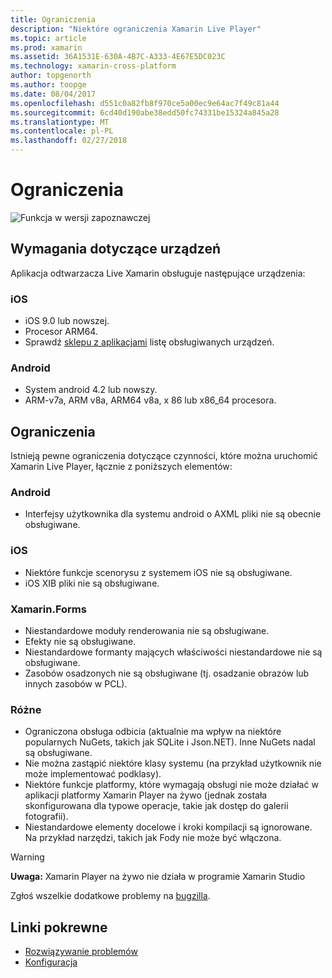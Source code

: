 ```yaml
---
title: Ograniczenia
description: "Niektóre ograniczenia Xamarin Live Player"
ms.topic: article
ms.prod: xamarin
ms.assetid: 36A1531E-630A-4B7C-A333-4E67E5DC023C
ms.technology: xamarin-cross-platform
author: topgenorth
ms.author: toopge
ms.date: 08/04/2017
ms.openlocfilehash: d551c0a82fb8f970ce5a00ec9e64ac7f49c81a44
ms.sourcegitcommit: 6cd40d190abe38edd50fc74331be15324a845a28
ms.translationtype: MT
ms.contentlocale: pl-PL
ms.lasthandoff: 02/27/2018
---
```

# <a name="limitations"></a>Ograniczenia

![Funkcja w wersji zapoznawczej](~/media/shared/preview.png)

## <a name="device-requirements"></a>Wymagania dotyczące urządzeń
Aplikacja odtwarzacza Live Xamarin obsługuje następujące urządzenia:

### <a name="ios"></a>iOS
- iOS 9.0 lub nowszej.
- Procesor ARM64.
- Sprawdź [sklepu z aplikacjami](https://itunes.apple.com/us/app/xamarin-live-player/id1228841832?mt=8) listę obsługiwanych urządzeń.

### <a name="android"></a>Android
- System android 4.2 lub nowszy.
- ARM-v7a, ARM v8a, ARM64 v8a, x 86 lub x86_64 procesora.


## <a name="limitations"></a>Ograniczenia

Istnieją pewne ograniczenia dotyczące czynności, które można uruchomić Xamarin Live Player, łącznie z poniższych elementów:

### <a name="android"></a>Android
- Interfejsy użytkownika dla systemu android o AXML pliki nie są obecnie obsługiwane.

### <a name="ios"></a>iOS
- Niektóre funkcje scenorysu z systemem iOS nie są obsługiwane.
- iOS XIB pliki nie są obsługiwane.

### <a name="xamarinforms"></a>Xamarin.Forms
- Niestandardowe moduły renderowania nie są obsługiwane.
- Efekty nie są obsługiwane.
- Niestandardowe formanty mających właściwości niestandardowe nie są obsługiwane.
- Zasobów osadzonych nie są obsługiwane (tj. osadzanie obrazów lub innych zasobów w PCL).

### <a name="misc"></a>Różne
- Ograniczona obsługa odbicia (aktualnie ma wpływ na niektóre popularnych NuGets, takich jak SQLite i Json.NET). Inne NuGets nadal są obsługiwane.
- Nie można zastąpić niektóre klasy systemu (na przykład użytkownik nie może implementować podklasy).
- Niektóre funkcje platformy, które wymagają obsługi nie może działać w aplikacji platformy Xamarin Player na żywo (jednak została skonfigurowana dla typowe operacje, takie jak dostęp do galerii fotografii).
- Niestandardowe elementy docelowe i kroki kompilacji są ignorowane. Na przykład narzędzi, takich jak Fody nie może być włączona.

> [!WARNING]
> **Uwaga:** Xamarin Player na żywo nie działa w programie Xamarin Studio

Zgłoś wszelkie dodatkowe problemy na [bugzilla](https://aka.ms/live-player-report-issue).


## <a name="related-links"></a>Linki pokrewne

- [Rozwiązywanie problemów](~/tools/live-player/troubleshooting.md)
- [Konfiguracja](~/tools/live-player/install.md)
